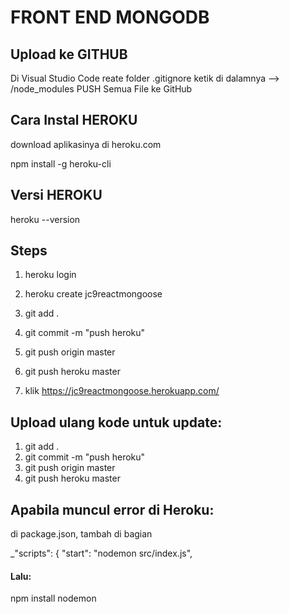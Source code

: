 # FRONT END MONGODB


## Upload ke GITHUB

Di Visual Studio Code reate folder .gitignore ketik di dalamnya --> /node_modules
PUSH Semua File ke GitHub


## Cara Instal HEROKU
download aplikasinya di heroku.com

npm install -g heroku-cli

## Versi HEROKU

heroku --version

##  Steps
1. heroku login
2. heroku create jc9reactmongoose

3. git add .
4. git commit -m "push heroku"
5. git push origin master
6. git push heroku master
7. klik https://jc9reactmongoose.herokuapp.com/

##  Upload ulang kode untuk update:
1. git add .
2. git commit -m "push heroku"
3. git push origin master
4. git push heroku master



## Apabila muncul error di Heroku:

di package.json, tambah di bagian

_"scripts": {
    "start": "nodemon src/index.js",

#### Lalu:

npm install nodemon

